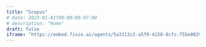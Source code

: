 ```yaml
---
title: "Scopus"
# date: 2023-01-01T08:00:00-07:00
# description: "Home"
draft: false
iframe: "https://embed.fixie.ai/agents/5a3113c2-a5f9-4150-8cfc-755e0029f519?debug=1"
---
```

